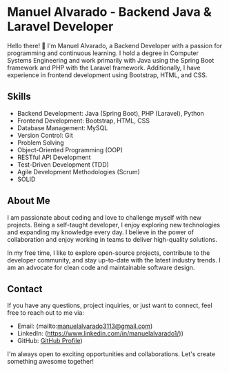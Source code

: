 # Manuel Alvarado - Backend Java & Laravel Developer

Hello there! 👋 I'm Manuel Alvarado, a Backend Developer with a passion for programming and continuous learning. I hold a degree in Computer Systems Engineering and work primarily with Java using the Spring Boot framework and PHP with the Laravel framework. Additionally, I have experience in frontend development using Bootstrap, HTML, and CSS.

## Skills

- Backend Development: Java (Spring Boot), PHP (Laravel), Python
- Frontend Development: Bootstrap, HTML, CSS
- Database Management: MySQL
- Version Control: Git
- Problem Solving
- Object-Oriented Programming (OOP)
- RESTful API Development
- Test-Driven Development (TDD)
- Agile Development Methodologies (Scrum)
- SOLID

## About Me

I am passionate about coding and love to challenge myself with new projects. Being a self-taught developer, I enjoy exploring new technologies and expanding my knowledge every day. I believe in the power of collaboration and enjoy working in teams to deliver high-quality solutions.

In my free time, I like to explore open-source projects, contribute to the developer community, and stay up-to-date with the latest industry trends. I am an advocate for clean code and maintainable software design.

## Contact

If you have any questions, project inquiries, or just want to connect, feel free to reach out to me via:

- Email: (mailto:manuelalvarado3113@gmail.com)
- LinkedIn: (https://www.linkedin.com/in/manuelalvarado1/))
- GitHub: [GitHub Profile](https://github.com/ManuelPiano))

I'm always open to exciting opportunities and collaborations. Let's create something awesome together!

